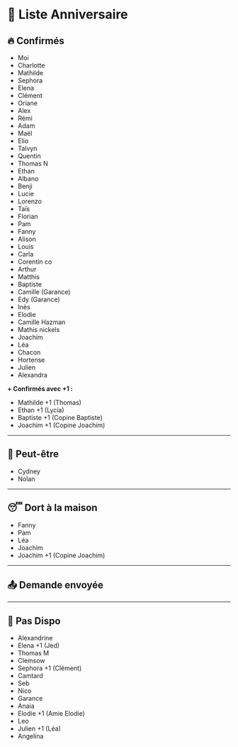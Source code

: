 # 🎉 Liste Anniversaire

## 🔥 Confirmés
- Moi  
- Charlotte  
- Mathilde  
- Sephora  
- Elena  
- Clément  
- Oriane  
- Alex  
- Rémi  
- Adam  
- Maël  
- Elio  
- Talvyn  
- Quentin  
- Thomas N  
- Ethan  
- Albano  
- Benji  
- Lucie  
- Lorenzo  
- Taïs  
- Florian  
- Pam  
- Fanny  
- Alison  
- Louis  
- Carla  
- Corentin co  
- Arthur  
- Matthis  
- Baptiste  
- Camille (Garance)
- Edy (Garance)
- Inès 
- Elodie 
- Camille Hazman
- Mathis nickels  
- Joachim
- Léa
- Chacon
- Hortense
- Julien  
- Alexandra

**+ Confirmés avec +1 :**
- Mathilde +1 (Thomas)  
- Ethan +1  (Lycia)
- Baptiste +1 (Copine Baptiste)
- Joachim +1 (Copine Joachim)

---

## 🤔 Peut-être
- Cydney  
- Nolan

---

## 😴 Dort à la maison
- Fanny
- Pam
- Léa
- Joachim
- Joachim +1 (Copine Joachim)

---

## 📤 Demande envoyée

---

## 🚫 Pas Dispo  
- Alexandrine  
- Elena +1 (Jed)  
- Thomas M  
- Clemsow 
- Sephora +1 (Clément)  
- Camtard  
- Seb  
- Nico  
- Garance  
- Anaia  
- Elodie +1 (Amie Elodie)
- Leo  
- Julien +1 (Léa)  
- Angelina 

